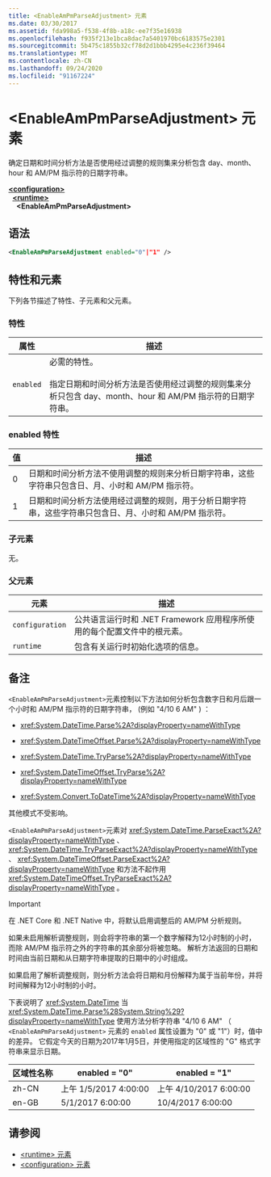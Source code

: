 ```yaml
---
title: <EnableAmPmParseAdjustment> 元素
ms.date: 03/30/2017
ms.assetid: fda998a5-f538-4f8b-a18c-ee7f35e16938
ms.openlocfilehash: f935f213e1bca8dac7a5401970bc6183575e2301
ms.sourcegitcommit: 5b475c1855b32cf78d2d1bbb4295e4c236f39464
ms.translationtype: MT
ms.contentlocale: zh-CN
ms.lasthandoff: 09/24/2020
ms.locfileid: "91167224"
---
```

# <a name="enableampmparseadjustment-element"></a>\<EnableAmPmParseAdjustment> 元素

确定日期和时间分析方法是否使用经过调整的规则集来分析包含 day、month、hour 和 AM/PM 指示符的日期字符串。  
  
[**\<configuration>**](../configuration-element.md)\
&nbsp;&nbsp;[**\<runtime>**](runtime-element.md)\
&nbsp;&nbsp;&nbsp;&nbsp;**\<EnableAmPmParseAdjustment>**  
  
## <a name="syntax"></a>语法  
  
```xml  
<EnableAmPmParseAdjustment enabled="0"|"1" />  
```  
  
## <a name="attributes-and-elements"></a>特性和元素  

 下列各节描述了特性、子元素和父元素。  
  
### <a name="attributes"></a>特性  
  
|属性|描述|  
|---------------|-----------------|  
|`enabled`|必需的特性。<br /><br /> 指定日期和时间分析方法是否使用经过调整的规则集来分析只包含 day、month、hour 和 AM/PM 指示符的日期字符串。|  
  
### <a name="enabled-attribute"></a>enabled 特性  
  
|值|描述|  
|-----------|-----------------|  
|0|日期和时间分析方法不使用调整的规则来分析日期字符串，这些字符串只包含日、月、小时和 AM/PM 指示符。|  
|1|日期和时间分析方法使用经过调整的规则，用于分析日期字符串，这些字符串只包含日、月、小时和 AM/PM 指示符。|  
  
### <a name="child-elements"></a>子元素  

 无。  
  
### <a name="parent-elements"></a>父元素  
  
|元素|描述|  
|-------------|-----------------|  
|`configuration`|公共语言运行时和 .NET Framework 应用程序所使用的每个配置文件中的根元素。|  
|`runtime`|包含有关运行时初始化选项的信息。|  
  
## <a name="remarks"></a>备注  

 `<EnableAmPmParseAdjustment>`元素控制以下方法如何分析包含数字日和月后跟一个小时和 AM/PM 指示符的日期字符串， (例如 "4/10 6 AM" ) ：  
  
- <xref:System.DateTime.Parse%2A?displayProperty=nameWithType>  
  
- <xref:System.DateTimeOffset.Parse%2A?displayProperty=nameWithType>  
  
- <xref:System.DateTime.TryParse%2A?displayProperty=nameWithType>  
  
- <xref:System.DateTimeOffset.TryParse%2A?displayProperty=nameWithType>  
  
- <xref:System.Convert.ToDateTime%2A?displayProperty=nameWithType>  
  
 其他模式不受影响。  
  
 `<EnableAmPmParseAdjustment>`元素对 <xref:System.DateTime.ParseExact%2A?displayProperty=nameWithType> 、 <xref:System.DateTime.TryParseExact%2A?displayProperty=nameWithType> 、 <xref:System.DateTimeOffset.ParseExact%2A?displayProperty=nameWithType> 和方法不起作用 <xref:System.DateTimeOffset.TryParseExact%2A?displayProperty=nameWithType> 。  
  
> [!IMPORTANT]
> 在 .NET Core 和 .NET Native 中，将默认启用调整后的 AM/PM 分析规则。  
  
 如果未启用解析调整规则，则会将字符串的第一个数字解释为12小时制的小时，而除 AM/PM 指示符之外的字符串的其余部分将被忽略。 解析方法返回的日期和时间由当前日期和从日期字符串提取的日期中的小时组成。  
  
 如果启用了解析调整规则，则分析方法会将日期和月份解释为属于当前年份，并将时间解释为12小时制的小时。  
  
 下表说明了 <xref:System.DateTime> 当 <xref:System.DateTime.Parse%28System.String%29?displayProperty=nameWithType> 使用方法分析字符串 "4/10 6 AM" （ `<EnableAmPmParseAdjustment>` 元素的 `enabled` 属性设置为 "0" 或 "1"）时，值中的差异。 它假定今天的日期为2017年1月5日，并使用指定的区域性的 "G" 格式字符串来显示日期。  
  
|区域性名称|enabled = "0"|enabled = "1"|  
|------------------|------------------|------------------|  
|zh-CN|上午 1/5/2017 4:00:00|上午 4/10/2017 6:00:00|  
|en-GB|5/1/2017 6:00:00|10/4/2017 6:00:00|  
  
## <a name="see-also"></a>请参阅

- [\<runtime> 元素](runtime-element.md)
- [\<configuration> 元素](../configuration-element.md)
